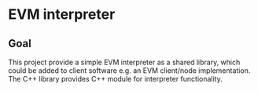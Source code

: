 


# EVM interpreter

## Goal
This project provide a simple EVM interpreter as a shared library, which 
could be added to client software e.g. an EVM client/node implementation.
The C++ library provides C++ module for interpreter functionality.
